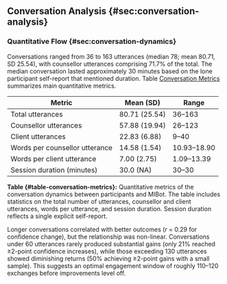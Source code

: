 ## Conversation Analysis {#sec:conversation-analysis}

### Quantitative Flow {#sec:conversation-dynamics}

Conversations ranged from 36 to 163 utterances (median 78; mean 80.71, SD 25.54), with counsellor utterances comprising 71.7% of the total. The median conversation lasted approximately 30 minutes based on the lone participant self-report that mentioned duration. Table [Conversation Metrics](#table-conversation-metrics) summarizes main quantitative metrics.

| **Metric**                   | **Mean (SD)** | **Range** |
|------------------------------|---------------|-----------|
| Total utterances              | 80.71 (25.54) | 36–163    |
| Counsellor utterances         | 57.88 (19.94) | 26–123    |
| Client utterances             | 22.83 (6.88)  | 9–40      |
| Words per counsellor utterance| 14.58 (1.54)  | 10.93–18.90 |
| Words per client utterance    | 7.00 (2.75)   | 1.09–13.39 |
| Session duration (minutes)    | 30.0 (NA)     | 30–30     |

**Table {#table-conversation-metrics}:** Quantitative metrics of the conversation dynamics between participants and MIBot. The table includes statistics on the total number of utterances, counsellor and client utterances, words per utterance, and session duration. Session duration reflects a single explicit self-report.

Longer conversations correlated with better outcomes (*r* = 0.29 for confidence change), but the relationship was non-linear. Conversations under 60 utterances rarely produced substantial gains (only 21% reached ≥2-point confidence increases), while those exceeding 130 utterances showed diminishing returns (50% achieving ≥2-point gains with a small sample). This suggests an optimal engagement window of roughly 110–120 exchanges before improvements level off.
